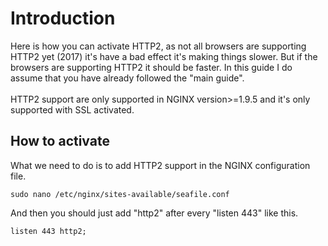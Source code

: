 # Introduction
Here is how you can activate HTTP2, as not all browsers are supporting HTTP2 yet (2017) it's have a bad effect it's making things slower.
But if the browsers are supporting HTTP2 it should be faster. In this guide I do assume that you have already followed the "main guide".<br>
<br>
HTTP2 support are only supported in NGINX version>=1.9.5 and it's only supported with SSL activated.

## How to activate
What we need to do is to add HTTP2 support in the NGINX configuration file.
```
sudo nano /etc/nginx/sites-available/seafile.conf
```
And then you should just add "http2" after every "listen 443" like this.
```
listen 443 http2;
```
